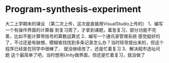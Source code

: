 # Program-synthesis-experiment

大二上学期末的课设 （第二次上传，这次是直接用VisualStudio上传的）
1、编写一个有操作界面的计算器 到复习周了，才拿到课题，着急复习，部分功能不完善，比如不能计算带括号的算数运算式 
2、编写一个通讯录管理系统 感觉挺好的了，不过还是有缺憾，模糊查找找到多条记录怎么办？当时班导提出来的，但这个程序已经是在同学中很棒了，
就没继续改了，还是忙着复习 3、解决超市选址问题 这个最简单了吧，当时想用Unity做界面，但还是忙着复习，就没做了
